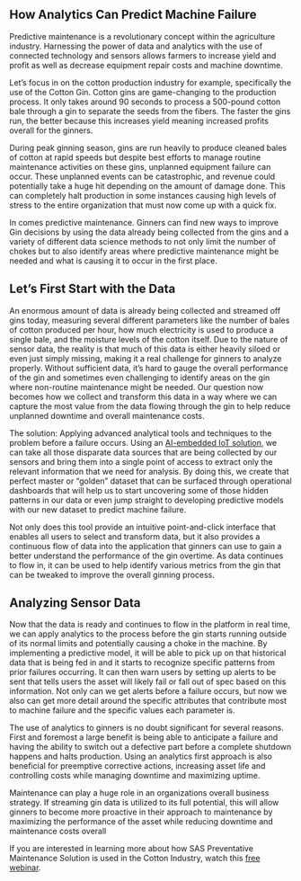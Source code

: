 ## How Analytics Can Predict Machine Failure
Predictive maintenance is a revolutionary concept within the agriculture industry. Harnessing the power of data and analytics with the use of connected technology and sensors allows farmers to increase yield and profit as well as decrease equipment repair costs and machine downtime.  

Let’s focus in on the cotton production industry for example, specifically the use of the Cotton Gin. Cotton gins are game-changing to the production process. It only takes around 90 seconds to process a 500-pound cotton bale through a gin to separate the seeds from the fibers. The faster the gins run, the better because this increases yield meaning increased profits overall for the ginners.

During peak ginning season, gins are run heavily to produce cleaned bales of cotton at rapid speeds but despite best efforts to manage routine maintenance activities on these gins, unplanned equipment failure can occur. These unplanned events can be catastrophic, and revenue could potentially take a huge hit depending on the amount of damage done. This can completely halt production in some instances causing high levels of stress to the entire organization that must now come up with a quick fix. 

In comes predictive maintenance. Ginners can find new ways to improve Gin decisions by using the data already being collected from the gins and a variety of different data science methods to not only limit the number of chokes but to also identify areas where predictive maintenance might be needed and what is causing it to occur in the first place. 

## Let’s First Start with the Data
An enormous amount of data is already being collected and streamed off gins today, measuring several different parameters like the number of bales of cotton produced per hour, how much electricity is used to produce a single bale, and the moisture levels of the cotton itself. Due to the nature of sensor data, the reality is that much of this data is either heavily siloed or even just simply missing, making it a real challenge for ginners to analyze properly. Without sufficient data, it’s hard to gauge the overall performance of the gin and sometimes even challenging to identify areas on the gin where non-routine maintenance might be needed. Our question now becomes how we collect and transform this data in a way where we can capture the most value from the data flowing through the gin to help reduce unplanned downtime and overall maintenance costs.

The solution: Applying advanced analytical tools and techniques to the problem before a failure occurs. Using an [AI-embedded IoT solution](https://www.sas.com/content/dam/SAS/documents/product-collateral/fact-sheets/en/sas-analytics-for-iot-108219.pdf), we can take all those disparate data sources that are being collected by our sensors and bring them into a single point of access to extract only the relevant information that we need for analysis. By doing this, we create that perfect master or “golden” dataset that can be surfaced through operational dashboards that will help us to start uncovering some of those hidden patterns in our data or even jump straight to developing predictive models with our new dataset to predict machine failure.  

Not only does this tool provide an intuitive point-and-click interface that enables all users to select and transform data, but it also provides a continuous flow of data into the application that ginners can use to gain a better understand the performance of the gin overtime. As data continues to flow in, it can be used to help identify various metrics from the gin that can be tweaked to improve the overall ginning process.

## Analyzing Sensor Data
Now that the data is ready and continues to flow in the platform in real time, we can apply analytics to the process before the gin starts running outside of its normal limits and potentially causing a choke in the machine. By implementing a predictive model, it will be able to pick up on that historical data that is being fed in and it starts to recognize specific patterns from prior failures occurring. It can then warn users by setting up alerts to be sent that tells users the asset will likely fail or fall out of spec based on this information. Not only can we get alerts before a failure occurs, but now we also can get more detail around the specific attributes that contribute most to machine failure and the specific values each parameter is.  

The use of analytics to ginners is no doubt significant for several reasons.  First and foremost a large benefit is being able to anticipate a failure and having the ability to switch out a defective part before a complete shutdown happens and halts production. Using an analytics first approach is also beneficial for preemptive corrective actions, increasing asset life and controlling costs while managing downtime and maximizing uptime.  

Maintenance can play a huge role in an organizations overall business strategy. If streaming gin data is utilized to its full potential, this will allow ginners to become more proactive in their approach to maintenance by maximizing the performance of the asset while reducing downtime and maintenance costs overall 


If you are interested in learning more about how SAS Preventative Maintenance Solution is used in the Cotton Industry, watch this [free webinar](https://www.sas.com/en_us/webinars/machine-failure.html). 
